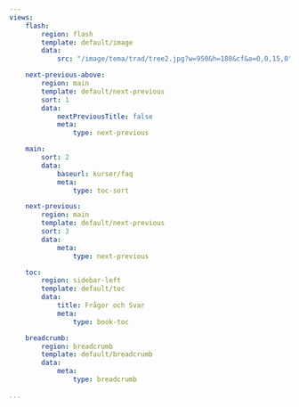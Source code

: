 ```yaml
---
views:
    flash:
        region: flash
        template: default/image
        data:
            src: "/image/tema/trad/tree2.jpg?w=950&h=180&cf&a=0,0,15,0"

    next-previous-above:
        region: main
        template: default/next-previous
        sort: 1
        data:
            nextPreviousTitle: false
            meta: 
                type: next-previous

    main:
        sort: 2
        data:
            baseurl: kurser/faq
            meta:
                type: toc-sort

    next-previous:
        region: main
        template: default/next-previous
        sort: 3
        data:
            meta: 
                type: next-previous

    toc:
        region: sidebar-left
        template: default/toc
        data:
            title: Frågor och Svar
            meta: 
                type: book-toc

    breadcrumb:
        region: breadcrumb
        template: default/breadcrumb
        data:
            meta: 
                type: breadcrumb

...
```


